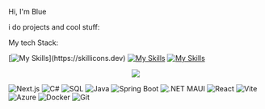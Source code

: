 Hi, I'm Blue

i do projects and cool stuff:

My tech Stack:

[![My Skills](https://skillicons.dev/icons?i=js,html,css,)](https://skillicons.dev)
[![My Skills](https://skillicons.dev/icons?i=java,nodejs,figma&theme=light)](https://skillicons.dev)
[![My Skills](https://skillicons.dev/icons?i=react)](https://skillicons.dev)

<p align="center">
  <a href="https://skillicons.dev">
    <img src="https://skillicons.dev/icons?i=git,docker,js,html,css,java,nodejs,figma,react,nextjs,apple,blender,dotnet,github,idea,linux,notion,npm,obsidian,typescript" />
  </a>
</p>

![Next.js](https://img.shields.io/badge/Next.js-000000?style=for-the-badge&logo=nextdotjs&logoColor=white)  ![C#](https://img.shields.io/badge/C%23-239120?style=for-the-badge&logo=csharp&logoColor=white)  ![SQL](https://img.shields.io/badge/SQL-4479A1?style=for-the-badge&logo=mysql&logoColor=white)  ![Java](https://img.shields.io/badge/Java-007396?style=for-the-badge&logo=java&logoColor=white)  ![Spring Boot](https://img.shields.io/badge/Spring_Boot-6DB33F?style=for-the-badge&logo=spring-boot&logoColor=white)  ![.NET MAUI](https://img.shields.io/badge/.NET_MAUI-512BD4?style=for-the-badge&logo=dotnet&logoColor=white)  ![React](https://img.shields.io/badge/React-61DAFB?style=for-the-badge&logo=react&logoColor=black)  ![Vite](https://img.shields.io/badge/Vite-646CFF?style=for-the-badge&logo=vite&logoColor=white)  ![Azure](https://img.shields.io/badge/Azure-0078D4?style=for-the-badge&logo=microsoftazure&logoColor=white)  ![Docker](https://img.shields.io/badge/Docker-2496ED?style=for-the-badge&logo=docker&logoColor=white)  ![Git](https://img.shields.io/badge/Git-F05032?style=for-the-badge&logo=git&logoColor=white)
